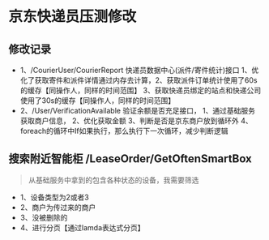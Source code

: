 # 京东快递员压测修改

## 修改记录
- 1、/CourierUser/CourierReport 快递员数据中心(派件/寄件统计)接口 1、优化了获取寄件和派件详情通过内存去计算，2、获取派件订单统计使用了60s的缓存【同操作人，同样的时间范围】 3、获取快递员绑定的站点和快递公司使用了30s的缓存【同操作人，同样的时间范围】
- 2、/User/VerificationAvailable 验证余额是否充足接口， 1、通过基础服务 获取商户信息， 2、优化获取金额 3、判断是否是京东商户放到循环外  4、foreach的循环中If如果执行，那么执行下一次循环，减少判断逻辑

## 搜索附近智能柜 /LeaseOrder/GetOftenSmartBox
> 从基础服务中拿到的包含各种状态的设备，我需要筛选
- 1、设备类型为2或者3
- 2、商户为传过来的商户
- 3、没被删除的
- 4、进行分页【通过lamda表达式分页】

